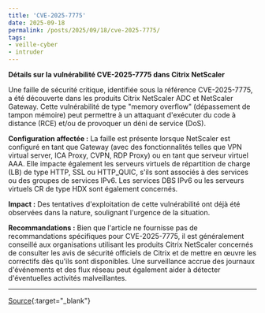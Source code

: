 ```yaml
---
title: 'CVE-2025-7775'
date: 2025-09-18
permalink: /posts/2025/09/18/cve-2025-7775/
tags:
- veille-cyber
- intruder
---
```

**Détails sur la vulnérabilité CVE-2025-7775 dans Citrix NetScaler**

Une faille de sécurité critique, identifiée sous la référence CVE-2025-7775, a été découverte dans les produits Citrix NetScaler ADC et NetScaler Gateway. Cette vulnérabilité de type "memory overflow" (dépassement de tampon mémoire) peut permettre à un attaquant d'exécuter du code à distance (RCE) et/ou de provoquer un déni de service (DoS).

**Configuration affectée :**
La faille est présente lorsque NetScaler est configuré en tant que Gateway (avec des fonctionnalités telles que VPN virtual server, ICA Proxy, CVPN, RDP Proxy) ou en tant que serveur virtuel AAA. Elle impacte également les serveurs virtuels de répartition de charge (LB) de type HTTP, SSL ou HTTP_QUIC, s'ils sont associés à des services ou des groupes de services IPv6. Les services DBS IPv6 ou les serveurs virtuels CR de type HDX sont également concernés.

**Impact :**
Des tentatives d'exploitation de cette vulnérabilité ont déjà été observées dans la nature, soulignant l'urgence de la situation.

**Recommandations :**
Bien que l'article ne fournisse pas de recommandations spécifiques pour CVE-2025-7775, il est généralement conseillé aux organisations utilisant les produits Citrix NetScaler concernés de consulter les avis de sécurité officiels de Citrix et de mettre en œuvre les correctifs dès qu'ils sont disponibles. Une surveillance accrue des journaux d'événements et des flux réseau peut également aider à détecter d'éventuelles activités malveillantes.

---
[Source](https://cvemon.intruder.io/cves/CVE-2025-7775){:target="_blank"}
